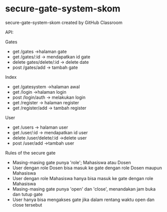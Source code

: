 # secure-gate-system-skom
secure-gate-system-skom created by GitHub Classroom

API:

Gates
- get /gates ->halaman gate
- get /gates/:id -> mendapatkan id gate
- delete gates/delete/:id -> delete date
- post /gates/add -> tambah gate

Index
- get /gatesystem ->halaman awal
- get /login ->halaman login
- post /login/auth -> melakukan login
- get /register -> halaman register
- get /register/add -> tambah register

User
- get /users -> halaman user
- get /user/:id -> mendapatkan id user
- delete /user/delete/:id ->delete user
- post /user/add ->tambah user

Rules of the secure gate
- Masing-masing gate punya 'role'; Mahasiswa atau Dosen
- User dengan role Dosen bisa masuk ke gate dengan role Dosen maupun Mahasiswa
- User dengan role Mahasiswa hanya bisa masuk ke gate dengan role Mahasiswa
- Masing-masing gate punya 'open' dan 'close', menandakan jam buka dan tutup gate
- User hanya bisa mengakses gate jika dalam rentang waktu open dan close tersebut

